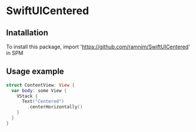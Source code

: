 # SwiftUICentered

## Inatallation
To install this package, import 'https://github.com/ramnim/SwiftUICentered' in SPM

## Usage example
```swift
struct ContentView: View {
  var body: some View {
    VStack {
      Text("Centered")
        .centerHorizontally()
    }
  }
}
```
